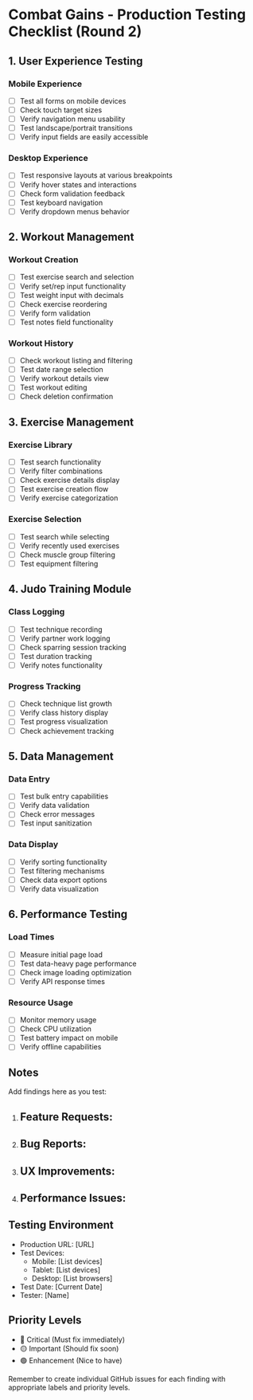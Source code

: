 # Combat Gains - Production Testing Checklist (Round 2)

## 1. User Experience Testing
### Mobile Experience
- [ ] Test all forms on mobile devices
- [ ] Check touch target sizes
- [ ] Verify navigation menu usability
- [ ] Test landscape/portrait transitions
- [ ] Verify input fields are easily accessible

### Desktop Experience
- [ ] Test responsive layouts at various breakpoints
- [ ] Verify hover states and interactions
- [ ] Check form validation feedback
- [ ] Test keyboard navigation
- [ ] Verify dropdown menus behavior

## 2. Workout Management
### Workout Creation
- [ ] Test exercise search and selection
- [ ] Verify set/rep input functionality
- [ ] Test weight input with decimals
- [ ] Check exercise reordering
- [ ] Verify form validation
- [ ] Test notes field functionality

### Workout History
- [ ] Check workout listing and filtering
- [ ] Test date range selection
- [ ] Verify workout details view
- [ ] Test workout editing
- [ ] Check deletion confirmation

## 3. Exercise Management
### Exercise Library
- [ ] Test search functionality
- [ ] Verify filter combinations
- [ ] Check exercise details display
- [ ] Test exercise creation flow
- [ ] Verify exercise categorization

### Exercise Selection
- [ ] Test search while selecting
- [ ] Verify recently used exercises
- [ ] Check muscle group filtering
- [ ] Test equipment filtering

## 4. Judo Training Module
### Class Logging
- [ ] Test technique recording
- [ ] Verify partner work logging
- [ ] Check sparring session tracking
- [ ] Test duration tracking
- [ ] Verify notes functionality

### Progress Tracking
- [ ] Check technique list growth
- [ ] Verify class history display
- [ ] Test progress visualization
- [ ] Check achievement tracking

## 5. Data Management
### Data Entry
- [ ] Test bulk entry capabilities
- [ ] Verify data validation
- [ ] Check error messages
- [ ] Test input sanitization

### Data Display
- [ ] Verify sorting functionality
- [ ] Test filtering mechanisms
- [ ] Check data export options
- [ ] Verify data visualization

## 6. Performance Testing
### Load Times
- [ ] Measure initial page load
- [ ] Test data-heavy page performance
- [ ] Check image loading optimization
- [ ] Verify API response times

### Resource Usage
- [ ] Monitor memory usage
- [ ] Check CPU utilization
- [ ] Test battery impact on mobile
- [ ] Verify offline capabilities

## Notes
Add findings here as you test:
1. Feature Requests:
   - 
2. Bug Reports:
   - 
3. UX Improvements:
   - 
4. Performance Issues:
   - 

## Testing Environment
- Production URL: [URL]
- Test Devices:
  * Mobile: [List devices]
  * Tablet: [List devices]
  * Desktop: [List browsers]
- Test Date: [Current Date]
- Tester: [Name]

## Priority Levels
- 🔴 Critical (Must fix immediately)
- 🟡 Important (Should fix soon)
- 🟢 Enhancement (Nice to have)

Remember to create individual GitHub issues for each finding with appropriate labels and priority levels. 